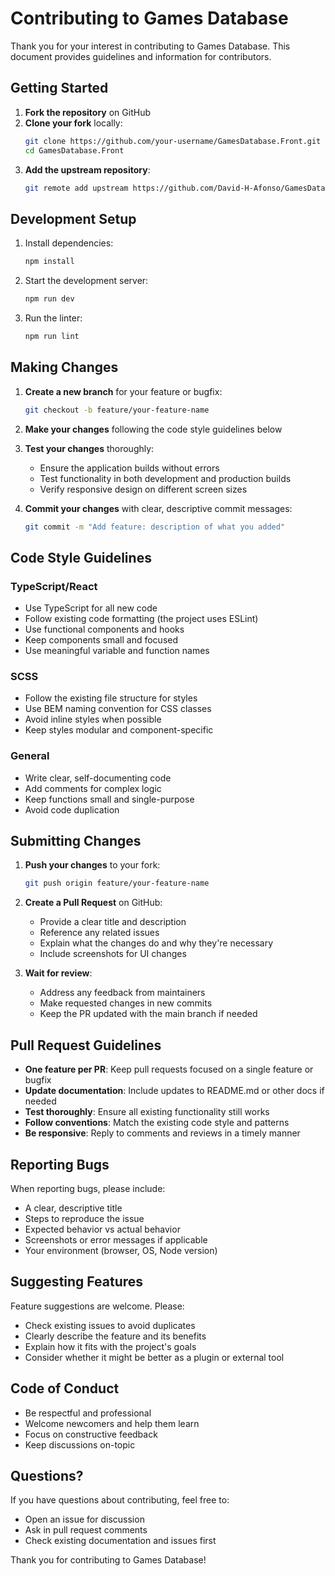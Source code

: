# Contributing to Games Database

Thank you for your interest in contributing to Games Database. This document provides guidelines and information for contributors.

## Getting Started

1. **Fork the repository** on GitHub
2. **Clone your fork** locally:
   ```bash
   git clone https://github.com/your-username/GamesDatabase.Front.git
   cd GamesDatabase.Front
   ```
3. **Add the upstream repository**:
   ```bash
   git remote add upstream https://github.com/David-H-Afonso/GamesDatabase.Front.git
   ```

## Development Setup

1. Install dependencies:

   ```bash
   npm install
   ```

2. Start the development server:

   ```bash
   npm run dev
   ```

3. Run the linter:
   ```bash
   npm run lint
   ```

## Making Changes

1. **Create a new branch** for your feature or bugfix:

   ```bash
   git checkout -b feature/your-feature-name
   ```

2. **Make your changes** following the code style guidelines below

3. **Test your changes** thoroughly:

   - Ensure the application builds without errors
   - Test functionality in both development and production builds
   - Verify responsive design on different screen sizes

4. **Commit your changes** with clear, descriptive commit messages:
   ```bash
   git commit -m "Add feature: description of what you added"
   ```

## Code Style Guidelines

### TypeScript/React

- Use TypeScript for all new code
- Follow existing code formatting (the project uses ESLint)
- Use functional components and hooks
- Keep components small and focused
- Use meaningful variable and function names

### SCSS

- Follow the existing file structure for styles
- Use BEM naming convention for CSS classes
- Avoid inline styles when possible
- Keep styles modular and component-specific

### General

- Write clear, self-documenting code
- Add comments for complex logic
- Keep functions small and single-purpose
- Avoid code duplication

## Submitting Changes

1. **Push your changes** to your fork:

   ```bash
   git push origin feature/your-feature-name
   ```

2. **Create a Pull Request** on GitHub:

   - Provide a clear title and description
   - Reference any related issues
   - Explain what the changes do and why they're necessary
   - Include screenshots for UI changes

3. **Wait for review**:
   - Address any feedback from maintainers
   - Make requested changes in new commits
   - Keep the PR updated with the main branch if needed

## Pull Request Guidelines

- **One feature per PR**: Keep pull requests focused on a single feature or bugfix
- **Update documentation**: Include updates to README.md or other docs if needed
- **Test thoroughly**: Ensure all existing functionality still works
- **Follow conventions**: Match the existing code style and patterns
- **Be responsive**: Reply to comments and reviews in a timely manner

## Reporting Bugs

When reporting bugs, please include:

- A clear, descriptive title
- Steps to reproduce the issue
- Expected behavior vs actual behavior
- Screenshots or error messages if applicable
- Your environment (browser, OS, Node version)

## Suggesting Features

Feature suggestions are welcome. Please:

- Check existing issues to avoid duplicates
- Clearly describe the feature and its benefits
- Explain how it fits with the project's goals
- Consider whether it might be better as a plugin or external tool

## Code of Conduct

- Be respectful and professional
- Welcome newcomers and help them learn
- Focus on constructive feedback
- Keep discussions on-topic

## Questions?

If you have questions about contributing, feel free to:

- Open an issue for discussion
- Ask in pull request comments
- Check existing documentation and issues first

Thank you for contributing to Games Database!
